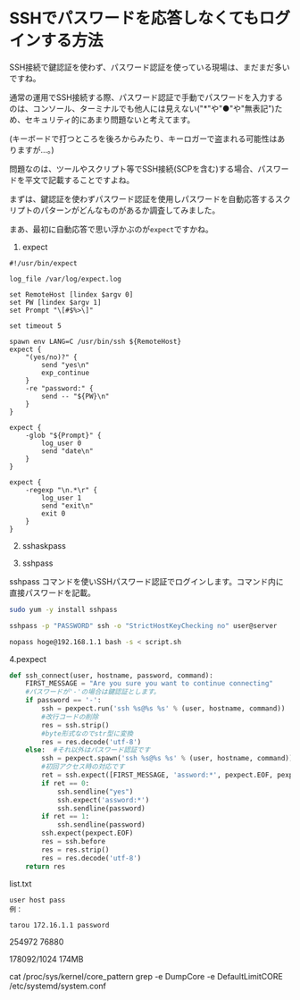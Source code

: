 # SSHでパスワードを応答しなくてもログインする方法



SSH接続で鍵認証を使わず、パスワード認証を使っている現場は、まだまだ多いですね。

通常の運用でSSH接続する際、パスワード認証で手動でパスワードを入力するのは、コンソール、ターミナルでも他人には見えない("*"や"●"や"無表記")ため、セキュリティ的にあまり問題ないと考えてます。

(キーボードで打つところを後ろからみたり、キーロガーで盗まれる可能性はありますが...。)

問題なのは、ツールやスクリプト等でSSH接続(SCPを含む)する場合、パスワードを平文で記載することですよね。



まずは、鍵認証を使わずパスワード認証を使用しパスワードを自動応答するスクリプトのパターンがどんなものがあるか調査してみました。



まあ、最初に自動応答で思い浮かぶのが`expect`ですかね。





1. expect

```
#!/usr/bin/expect

log_file /var/log/expect.log

set RemoteHost [lindex $argv 0]
set PW [lindex $argv 1]
set Prompt "\[#$%>\]"

set timeout 5

spawn env LANG=C /usr/bin/ssh ${RemoteHost}
expect {
    "(yes/no)?" {
        send "yes\n"
        exp_continue
    }
    -re "password:" {
        send -- "${PW}\n"
    }
}

expect {
    -glob "${Prompt}" {
        log_user 0
        send "date\n"
    }
}

expect {
    -regexp "\n.*\r" {
        log_user 1
        send "exit\n"
        exit 0
    }
}
```



2. sshaskpass





3. sshpass

sshpass コマンドを使いSSHパスワード認証でログインします。コマンド内に直接パスワードを記載。

```bash
sudo yum -y install sshpass
```




```bash
sshpass -p "PASSWORD" ssh -o "StrictHostKeyChecking no" user@server
```





```bash
nopass hoge@192.168.1.1 bash -s < script.sh
```



4.pexpect



```python
def ssh_connect(user, hostname, password, command):
    FIRST_MESSAGE = "Are you sure you want to continue connecting"
    #パスワードが'-'の場合は鍵認証とします。
    if password == '-':
        ssh = pexpect.run('ssh %s@%s %s' % (user, hostname, command))
        #改行コードの削除
        res = ssh.strip()
        #byte形式なのでstr型に変換
        res = res.decode('utf-8')
    else:  #それ以外はパスワード認証です
        ssh = pexpect.spawn('ssh %s@%s %s' % (user, hostname, command))
        #初回アクセス時の対応です
        ret = ssh.expect([FIRST_MESSAGE, 'assword:*', pexpect.EOF, pexpect.TIMEOUT])
        if ret == 0:
            ssh.sendline("yes")
            ssh.expect('assword:*')
            ssh.sendline(password)
        if ret == 1:
            ssh.sendline(password)
        ssh.expect(pexpect.EOF)
        res = ssh.before
        res = res.strip()
        res = res.decode('utf-8')
    return res
```



list.txt

```
user host pass
例：

tarou 172.16.1.1 password
```









254972
76880

178092/1024
174MB



cat /proc/sys/kernel/core_pattern
grep -e DumpCore -e DefaultLimitCORE /etc/systemd/system.conf